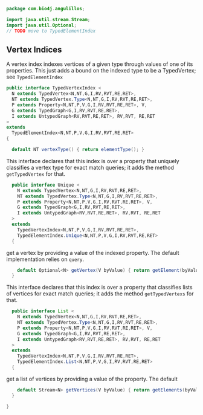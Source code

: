 
```java
package com.bio4j.angulillos;

import java.util.stream.Stream;
import java.util.Optional;
// TODO move to TypedElementIndex

```


## Vertex Indices

A vertex index indexes vertices of a given type through values of one of its properties. This just adds a bound on the indexed type to be a TypedVertex; see `TypedElementIndex`


```java
public interface TypedVertexIndex <
  N extends TypedVertex<N,NT,G,I,RV,RVT,RE,RET>,
  NT extends TypedVertex.Type<N,NT,G,I,RV,RVT,RE,RET>,
  P extends Property<N,NT,P,V,G,I,RV,RVT,RE,RET>, V,
  G extends TypedGraph<G,I,RV,RVT,RE,RET>,
  I extends UntypedGraph<RV,RVT,RE,RET>, RV,RVT, RE,RET
>
extends
  TypedElementIndex<N,NT,P,V,G,I,RV,RVT,RE,RET>
{

  default NT vertexType() { return elementType(); }
```

This interface declares that this index is over a property that uniquely classifies a vertex type for exact match queries; it adds the method `getTypedVertex` for that.

```java
  public interface Unique <
    N extends TypedVertex<N,NT,G,I,RV,RVT,RE,RET>,
    NT extends TypedVertex.Type<N,NT,G,I,RV,RVT,RE,RET>,
    P extends Property<N,NT,P,V,G,I,RV,RVT,RE,RET>, V,
    G extends TypedGraph<G,I,RV,RVT,RE,RET>,
    I extends UntypedGraph<RV,RVT,RE,RET>, RV,RVT, RE,RET
  >
  extends
    TypedVertexIndex<N,NT,P,V,G,I,RV,RVT,RE,RET>,
    TypedElementIndex.Unique<N,NT,P,V,G,I,RV,RVT,RE,RET>
  {
```

get a vertex by providing a value of the indexed property. The default implementation relies on `query`.

```java
    default Optional<N> getVertex(V byValue) { return getElement(byValue); }
  }
```

This interface declares that this index is over a property that classifies lists of vertices for exact match queries; it adds the method `getTypedVertexs` for that.

```java
  public interface List <
    N extends TypedVertex<N,NT,G,I,RV,RVT,RE,RET>,
    NT extends TypedVertex.Type<N,NT,G,I,RV,RVT,RE,RET>,
    P extends Property<N,NT,P,V,G,I,RV,RVT,RE,RET>, V,
    G extends TypedGraph<G,I,RV,RVT,RE,RET>,
    I extends UntypedGraph<RV,RVT,RE,RET>, RV,RVT, RE,RET
  >
  extends
    TypedVertexIndex<N,NT,P,V,G,I,RV,RVT,RE,RET>,
    TypedElementIndex.List<N,NT,P,V,G,I,RV,RVT,RE,RET>
  {
```

get a list of vertices by providing a value of the property. The default

```java
    default Stream<N> getVertices(V byValue) { return getElements(byValue); }
  }

}

```




[main/java/com/bio4j/angulillos/conversions.java]: conversions.java.md
[main/java/com/bio4j/angulillos/Property.java]: Property.java.md
[main/java/com/bio4j/angulillos/QueryPredicate.java]: QueryPredicate.java.md
[main/java/com/bio4j/angulillos/TypedEdge.java]: TypedEdge.java.md
[main/java/com/bio4j/angulillos/TypedEdgeIndex.java]: TypedEdgeIndex.java.md
[main/java/com/bio4j/angulillos/TypedElement.java]: TypedElement.java.md
[main/java/com/bio4j/angulillos/TypedElementIndex.java]: TypedElementIndex.java.md
[main/java/com/bio4j/angulillos/TypedGraph.java]: TypedGraph.java.md
[main/java/com/bio4j/angulillos/TypedVertex.java]: TypedVertex.java.md
[main/java/com/bio4j/angulillos/TypedVertexIndex.java]: TypedVertexIndex.java.md
[main/java/com/bio4j/angulillos/TypedVertexQuery.java]: TypedVertexQuery.java.md
[main/java/com/bio4j/angulillos/UntypedGraph.java]: UntypedGraph.java.md
[test/java/com/bio4j/angulillos/TwitterGraph.java]: ../../../../../test/java/com/bio4j/angulillos/TwitterGraph.java.md
[test/java/com/bio4j/angulillos/TwitterGraphTestSuite.java]: ../../../../../test/java/com/bio4j/angulillos/TwitterGraphTestSuite.java.md